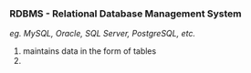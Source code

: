 ### RDBMS - Relational Database Management System

*eg. MySQL, Oracle, SQL Server, PostgreSQL, etc.*

1. maintains data in the form of tables
2. 



